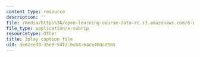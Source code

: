 ```yaml
---
content_type: resource
description: ''
file: /media/https%3A/open-learning-course-data-rc.s3.amazonaws.com/6-006-introduction-to-algorithms-fall-2011/de62cedd35e954f2bcb46ace4bdce5b5_IWzYoXKaRIc.vtt
file_type: application/x-subrip
resourcetype: Other
title: 3play caption file
uid: de62cedd-35e9-54f2-bcb4-6ace4bdce5b5
---
```


